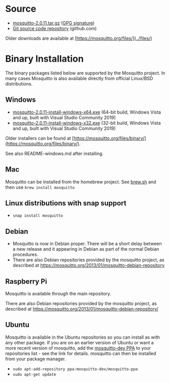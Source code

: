 <!--
.. title: Download
.. slug: download
.. date: 2021-06-08 18:21:38 UTC+1
.. tags: tag
.. category: category
.. link: link
.. description:
.. type: text
-->

# Source

* [mosquitto-2.0.11.tar.gz](https://mosquitto.org/files/source/mosquitto-2.0.11.tar.gz) ([GPG signature](https://mosquitto.org/files/source/mosquitto-2.0.11.tar.gz.asc))
* [Git source code repository](https://github.com/eclipse/mosquitto) (github.com)

Older downloads are available at [https://mosquitto.org/files/](../files/)

# Binary Installation

The binary packages listed below are supported by the Mosquitto project. In many
cases Mosquitto is also available directly from official Linux/BSD
distributions.

## Windows

* [mosquitto-2.0.11-install-windows-x64.exe](https://mosquitto.org/files/binary/win64/mosquitto-2.0.11-install-windows-x64.exe) (64-bit build, Windows Vista and up, built with Visual Studio Community 2019)
* [mosquitto-2.0.11-install-windows-x32.exe](https://mosquitto.org/files/binary/win32/mosquitto-2.0.11-install-windows-x86.exe) (32-bit build, Windows Vista and up, built with Visual Studio Community 2019)

Older installers can be found at [https://mosquitto.org/files/binary/](https://mosquitto.org/files/binary/).

See also README-windows.md after installing.

## Mac
Mosquitto can be installed from the homebrew project. See
[brew.sh](https://brew.sh/) and then use `brew install mosquitto`

## Linux distributions with snap support

* `snap install mosquitto`

## Debian
* Mosquitto is now in Debian proper. There will be a short delay between a new
  release and it appearing in Debian as part of the normal Debian procedures.
* There are also Debian repositories provided by the mosquitto project, as
  described at <https://mosquitto.org/2013/01/mosquitto-debian-repository>

## Raspberry Pi
Mosquitto is available through the main repository.

There are also Debian repositories provided by the mosquitto project, as
described at <https://mosquitto.org/2013/01/mosquitto-debian-repository/>

## Ubuntu
Mosquitto is available in the Ubuntu repositories so you can install as with
any other package. If you are on an earlier version of Ubuntu or want a more
recent version of mosquitto, add the [mosquitto-dev
PPA](https://launchpad.net/%7Emosquitto-dev/+archive/mosquitto-ppa/) to your
repositories list - see the link for details. mosquitto can then be installed
from your package manager.

* `sudo apt-add-repository ppa:mosquitto-dev/mosquitto-ppa`
* `sudo apt-get update`
